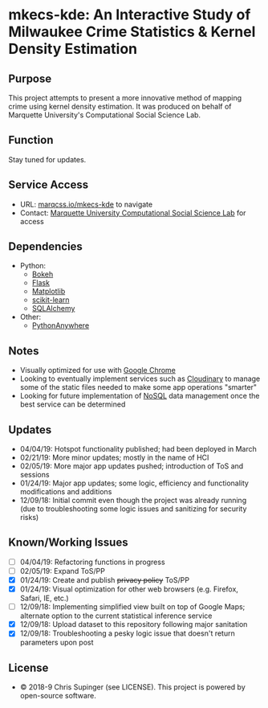 # mkecs-kde: An Interactive Study of Milwaukee Crime Statistics & Kernel Density Estimation

## Purpose
This project attempts to present a more innovative method of mapping crime using kernel density estimation.  It was produced on behalf of Marquette University's Computational Social Science Lab.

## Function
Stay tuned for updates.

## Service Access
* URL: [marqcss.io/mkecs-kde](https://www.marqcss.io/mkecs-kde) to navigate
* Contact: [Marquette University Computational Social Science Lab](mailto:shion.guha@marquette.edu) for access

## Dependencies
* Python:
  * [Bokeh](https://bokeh.pydata.org)
  * [Flask](http://flask.pocoo.org)
  * [Matplotlib](https://matplotlib.org)
  * [scikit-learn](https://scikit-learn.org)
  * [SQLAlchemy](http://www.sqlalchemy.org)
* Other:
  * [PythonAnywhere](https://www.pythonanywhere.com)

## Notes
* Visually optimized for use with [Google Chrome](https://www.google.com/chrome/)
* Looking to eventually implement services such as [Cloudinary](https://cloudinary.com) to manage some of the static files needed to make some app operations "smarter"
* Looking for future implementation of [NoSQL](https://en.wikipedia.org/wiki/NoSQL) data management once the best service can be determined

## Updates
* 04/04/19: Hotspot functionality published; had been deployed in March
* 02/21/19: More minor updates; mostly in the name of HCI
* 02/05/19: More major app updates pushed; introduction of ToS and sessions
* 01/24/19: Major app updates; some logic, efficiency and functionality modifications and additions
* 12/09/18: Initial commit even though the project was already running (due to troubleshooting some logic issues and sanitizing for security risks)

## Known/Working Issues
* [ ] 04/04/19: Refactoring functions in progress
* [ ] 02/05/19: Expand ToS/PP
* [x] 01/24/19: Create and publish ~~privacy policy~~ ToS/PP
* [x] 01/24/19: Visual optimization for other web browsers (e.g. Firefox, Safari, IE, etc.)
* [ ] 12/09/18: Implementing simplified view built on top of Google Maps; alternate option to the current statistical inference service
* [x] 12/09/18: Upload dataset to this repository following major sanitation
* [x] 12/09/18: Troubleshooting a pesky logic issue that doesn't return parameters upon post

## License
* © 2018-9 Chris Supinger (see LICENSE).  This project is powered by open-source software.
